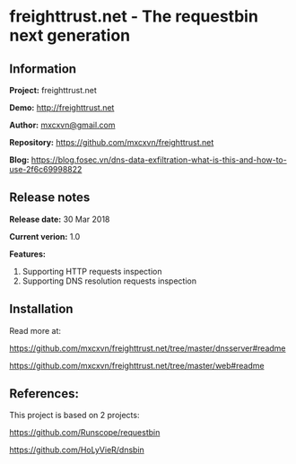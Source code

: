 # freighttrust.net - The requestbin next generation

## Information
**Project:** freighttrust.net

**Demo:** http://freighttrust.net

**Author:** mxcxvn@gmail.com

**Repository:** https://github.com/mxcxvn/freighttrust.net

**Blog:** https://blog.fosec.vn/dns-data-exfiltration-what-is-this-and-how-to-use-2f6c69998822

## Release notes
**Release date:** 30 Mar 2018

**Current verion:** 1.0

**Features:**

1. Supporting HTTP requests inspection
2. Supporting DNS resolution requests inspection

## Installation
Read more at:

https://github.com/mxcxvn/freighttrust.net/tree/master/dnsserver#readme

https://github.com/mxcxvn/freighttrust.net/tree/master/web#readme

## References:
This project is based on 2 projects:

https://github.com/Runscope/requestbin

https://github.com/HoLyVieR/dnsbin
